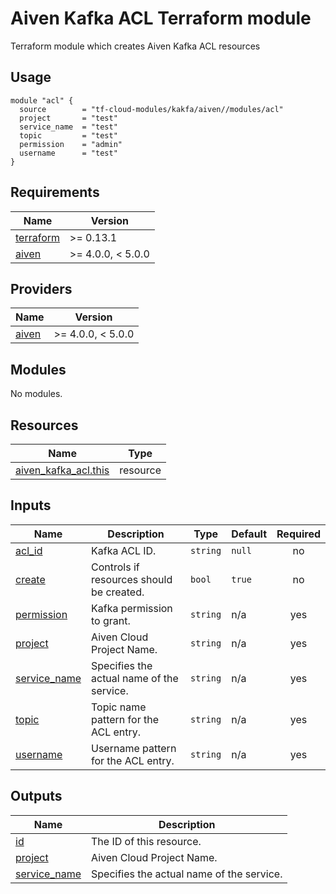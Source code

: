 # Aiven Kafka ACL Terraform module

Terraform module which creates Aiven Kafka ACL resources

## Usage

```hcl
module "acl" {
  source        = "tf-cloud-modules/kakfa/aiven//modules/acl"
  project       = "test"
  service_name  = "test"
  topic         = "test"
  permission    = "admin"
  username      = "test"
}
```

<!-- BEGIN_TF_DOCS -->
## Requirements

| Name | Version |
|------|---------|
| <a name="requirement_terraform"></a> [terraform](#requirement\_terraform) | >= 0.13.1 |
| <a name="requirement_aiven"></a> [aiven](#requirement\_aiven) | >= 4.0.0, < 5.0.0 |

## Providers

| Name | Version |
|------|---------|
| <a name="provider_aiven"></a> [aiven](#provider\_aiven) | >= 4.0.0, < 5.0.0 |

## Modules

No modules.

## Resources

| Name | Type |
|------|------|
| [aiven_kafka_acl.this](https://registry.terraform.io/providers/aiven/aiven/latest/docs/resources/kafka_acl) | resource |

## Inputs

| Name | Description | Type | Default | Required |
|------|-------------|------|---------|:--------:|
| <a name="input_acl_id"></a> [acl\_id](#input\_acl\_id) | Kafka ACL ID. | `string` | `null` | no |
| <a name="input_create"></a> [create](#input\_create) | Controls if resources should be created. | `bool` | `true` | no |
| <a name="input_permission"></a> [permission](#input\_permission) | Kafka permission to grant. | `string` | n/a | yes |
| <a name="input_project"></a> [project](#input\_project) | Aiven Cloud Project Name. | `string` | n/a | yes |
| <a name="input_service_name"></a> [service\_name](#input\_service\_name) | Specifies the actual name of the service. | `string` | n/a | yes |
| <a name="input_topic"></a> [topic](#input\_topic) | Topic name pattern for the ACL entry. | `string` | n/a | yes |
| <a name="input_username"></a> [username](#input\_username) | Username pattern for the ACL entry. | `string` | n/a | yes |

## Outputs

| Name | Description |
|------|-------------|
| <a name="output_id"></a> [id](#output\_id) | The ID of this resource. |
| <a name="output_project"></a> [project](#output\_project) | Aiven Cloud Project Name. |
| <a name="output_service_name"></a> [service\_name](#output\_service\_name) | Specifies the actual name of the service. |
<!-- END_TF_DOCS -->